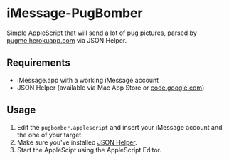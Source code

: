 iMessage-PugBomber
==================

Simple AppleScript that will send a lot of pug pictures, parsed by [pugme.herokuapp.com](http://pugme.herokuapp.com) via JSON Helper.

Requirements
-----
* iMessage.app with a working iMessage account
* JSON Helper (available via Mac App Store or [code.google.com](https://code.google.com/p/json-helper/))

Usage
-----
1. Edit the `pugbomber.applescript` and insert your iMessage account and the one of your target.
2. Make sure you've installed [JSON Helper](https://itunes.apple.com/de/app/json-helper-for-applescript/id453114608?mt=12).
3. Start the AppleScipt using the AppleScript Editor.
